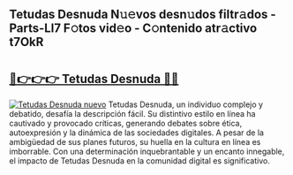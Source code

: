 ## Tetudas Desnuda N𝚞𝚎vos desn𝚞dos filtr𝚊dos - Parts-Ll7 F𝚘tos vid𝚎o - C𝚘ntenido atr𝚊ctivo t7OkR

# <h2><a href="http://mb8nqsj.tromn.icu/?c=Tetudas+Desnuda">🔗👉👉👉 Tetudas Desnuda 🔗🔗</a></h2>

[![Tetudas Desnuda nuevo](https://i.imgur.com/pEAQMta.gif)](http://mb8nqsj.tromn.icu/?c=Tetudas+Desnuda)
Tetudas Desnuda, un individuo complejo y debatido, desafía la descripción fácil. Su distintivo estilo en línea ha cautivado y provocado críticas, generando debates sobre ética, autoexpresión y la dinámica de las sociedades digitales. A pesar de la ambigüedad de sus planes futuros, su huella en la cultura en línea es imborrable. Con una determinación inquebrantable y un encanto innegable, el impacto de Tetudas Desnuda en la comunidad digital es significativo.
